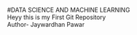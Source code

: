 #DATA SCIENCE AND MACHINE LEARNING
<br>
Heyy this is my First Git Repository
<br>
Author- Jaywardhan Pawar
